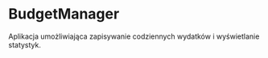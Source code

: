# BudgetManager

Aplikacja umożliwiająca zapisywanie codziennych wydatków i wyświetlanie statystyk.

